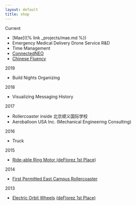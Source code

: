 ```yaml
---
layout: default
title: shop
---
```

Current
- [Mae]({% link _projects/mae.md %})
- Emergency Medical Delivery Drone Service R&D
- Time Management
- [ConnectedNEO](https://connectedneo.com/)
- [Chinese Fluency](https://www.kriste11er.com/chinese.html)

2019
- Build Nights Organizing

2018
- Visualizing Messaging History 

2017
- Rollercoaster inside 北京顺义国际学校
- Aeroballoon USA Inc. (Mechanical Engineering Consulting)

2016
- Truck

2015
- [Ride-able Ring Motor (deFlorez 1st Place)](https://www.kriste11er.com/2015-DeFlorez_poster_final3.pdf)

2014
- [First Permitted East Campus Rollercoaster](https://build-its-inprogress.blogspot.com/search/label/Wooden%20Roller%20Coaster)

2013
- [Electric Orbit Wheels](http://www.instructables.com/id/Electric-Orbit-Wheels-Laterally-Propelled-Hub-les/) [(deFlorez 1st Place)](https://www.kriste11er.com/deflorez_poster7_final.pdf)

